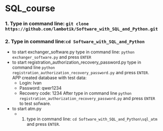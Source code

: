 # SQL_course
### 1. Type in command line: ```git clone https://github.com/lambotik/Software_with_SQL_and_Python.git```
### 2. Type in command line:```cd Software_with_SQL_and_Python```
- to start exchanger_software.py type in command line: ```python exchanger_software.py``` and press ```ENTER```
- to start registration_authorization_recovery_password.py type in command line ```python registration_authorization_recovery_password.py``` and press ```ENTER```.
  APP created database with test data:
  - Login: Ivan
  - Password: qwer1234
  - Recovery code: 1234
After type in command line ```python registration_authorization_recovery_password.py``` and press ```ENTER``` to test sofware.
- to start atm.py
   - 1) type in command line: ```cd Software_with_SQL_and_Python\sql_atm``` and press ```ENTER```.
  
